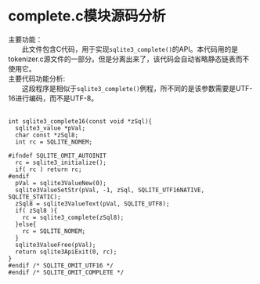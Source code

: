 # complete.c模块源码分析
主要功能：  
　　此文件包含C代码，用于实现`sqlite3_complete()`的API。本代码用的是tokenizer.c源文件的一部分。但是分离出来了，该代码会自动省略静态链表而不使用它。  
主要代码功能分析:  
　　这段程序是相似于`sqlite3_complete()`例程，所不同的是该参数需要是UTF-16进行编码，而不是UTF-8。<br></br>



    int sqlite3_complete16(const void *zSql){
      sqlite3_value *pVal;
      char const *zSql8;
      int rc = SQLITE_NOMEM;

    #ifndef SQLITE_OMIT_AUTOINIT
      rc = sqlite3_initialize();
      if( rc ) return rc;
    #endif
      pVal = sqlite3ValueNew(0);
      sqlite3ValueSetStr(pVal, -1, zSql, SQLITE_UTF16NATIVE, SQLITE_STATIC);
      zSql8 = sqlite3ValueText(pVal, SQLITE_UTF8);
      if( zSql8 ){
        rc = sqlite3_complete(zSql8);
      }else{
        rc = SQLITE_NOMEM;
      }
      sqlite3ValueFree(pVal);
      return sqlite3ApiExit(0, rc);
    }
    #endif /* SQLITE_OMIT_UTF16 */
    #endif /* SQLITE_OMIT_COMPLETE */

